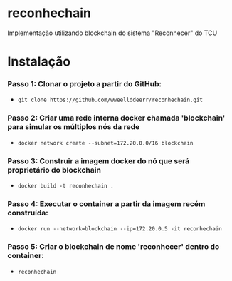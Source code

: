 # reconhechain
Implementação utilizando blockchain do sistema "Reconhecer" do TCU

# Instalação

### Passo 1: Clonar o projeto a partir do GitHub:
- `git clone https://github.com/wweellddeerr/reconhechain.git`

### Passo 2: Criar uma rede interna docker chamada 'blockchain' para simular os múltiplos nós da rede
- `docker network create --subnet=172.20.0.0/16 blockchain`

### Passo 3: Construir a imagem docker do nó que será proprietário do blockchain
- `docker build -t reconhechain .`

### Passo 4: Executar o container a partir da imagem recém construída:
- `docker run --network=blockchain --ip=172.20.0.5 -it reconhechain`

### Passo 5: Criar o blockchain de nome 'reconhecer' dentro do container:
- `reconhechain`
